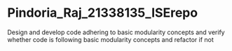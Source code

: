 # Pindoria_Raj_21338135_ISErepo
Design and develop code adhering to basic modularity concepts and verify whether code is following basic modularity concepts and refactor if not
